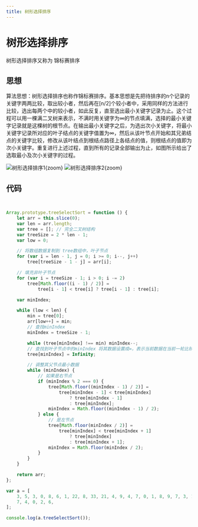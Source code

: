 ```yaml
---
title: 树形选择排序
---
```


# 树形选择排序
树形选择排序又称为 锦标赛排序

## 思想

算法思想：树形选择排序也称作锦标赛排序。基本思想是先把待排序的n个记录的关键字两两比较，取出较小者，然后再在[n/2]个较小者中，采用同样的方法进行比较，选出每两个中的较小者，如此反复，直至选出最小关键字记录为止。这个过程可以用一棵满二叉树来表示，不满时用关键字为∞的节点填满，选择的最小关键字记录就是这棵树的根节点。在输出最小关键字之后，为选出次小关键字，将最小关键字记录所对应的叶子结点的关键字值置为∞，然后从该叶节点开始和其兄弟结点的关键字比较，修改从该叶结点到根结点路径上各结点的值，则根结点的值即为次小关键字。重复进行上述过程，直到所有的记录全部输出为止，如图所示给出了选取最小及次小关键字的过程。

![树形选择排序1](/树形选择排序1.png){zoom}
![树形选择排序2](/树形选择排序2.png){zoom}

## 代码
```js


Array.prototype.treeSelectSort = function () {
	let arr = this.slice(0);
	var len = arr.length;
	var tree = []; // 完全二叉树结构
	var treeSize = 2 * len - 1;
	var low = 0;

	// 将数组数据复制到 tree数组中，叶子节点
	for (var i = len - 1, j = 0; i >= 0; i--, j++)
		tree[treeSize - 1 - j] = arr[i];

	// 填充非叶子节点
	for (var i = treeSize - 1; i > 0; i -= 2)
		tree[Math.floor((i - 1) / 2)] =
			tree[i - 1] < tree[i] ? tree[i - 1] : tree[i];

	var minIndex;

	while (low < len) {
		min = tree[0];
		arr[low++] = min;
		// 查找minIndex
		minIndex = treeSize - 1;

		while (tree[minIndex] !== min) minIndex--;
		// 查找到叶子节点中的minIndex 将其数据设置成∞，表示当前数据在当前一轮比较重已经选择出了最小的
		tree[minIndex] = Infinity;

		// 调整其父节点最小数据
		while (minIndex) {
			// 如果是右节点
			if (minIndex % 2 === 0) {
				tree[Math.floor((minIndex - 1) / 2)] =
					tree[minIndex - 1] < tree[minIndex]
						? tree[minIndex - 1]
						: tree[minIndex];
				minIndex = Math.floor((minIndex - 1) / 2);
			} else {
				// 是左节点
				tree[Math.floor(minIndex / 2)] =
					tree[minIndex] < tree[minIndex + 1]
						? tree[minIndex]
						: tree[minIndex + 1];
				minIndex = Math.floor(minIndex / 2);
			}
		}
	}

	return arr;
};

var a = [
	3, 5, 3, 0, 8, 6, 1, 22, 8, 33, 21, 4, 9, 4, 7, 0, 1, 8, 9, 7, 3, 1, 2, 5, 9,
	7, 4, 0, 2, 6,
];

console.log(a.treeSelectSort());
```
